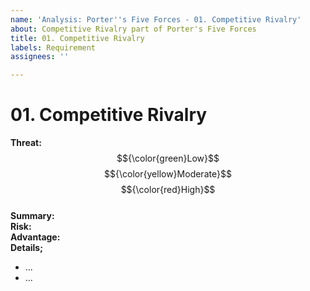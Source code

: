 ```yaml
---
name: 'Analysis: Porter''s Five Forces - 01. Competitive Rivalry'
about: Competitive Rivalry part of Porter's Five Forces
title: 01. Competitive Rivalry
labels: Requirement
assignees: ''

---
```


# 01. Competitive Rivalry

**Threat:**  $${\color{green}Low}$$ $${\color{yellow}Moderate}$$ $${\color{red}High}$$\
**Summary:** \
**Risk:** \
**Advantage:** \
**Details;**

   * ...
   * ...
